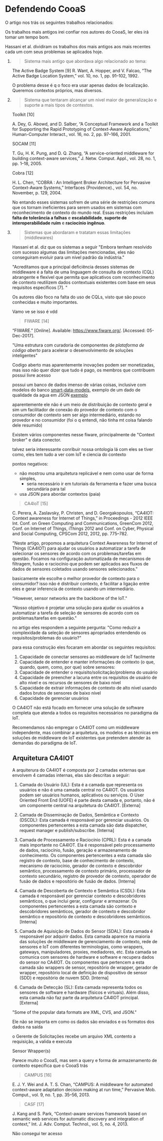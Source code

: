 # Defendendo CooaS

O artigo nos trás os seguintes trabalhos relacionados:

Os trabalhos mais antigos irei confiar nos autores do CooaS, ler eles irá tomar um tempo bom.

Hassani et al. dividiram os trabalhos dos mais antigos aos mais recentes cada um com seus problemas se aplicados hoje.

1. > Sistema mais antigo que abordava algo relacionado ao tema:

    The Active Badge System [9]
    R. Want, A. Hopper, and V. Falcao, “The Active Badge Location
    System,” vol. 10, no. 1, pp. 91–102, 1992.

    O problema desse é q o foco era usar apenas dados de localização.
    Queremos contextos próprios, mas diversos.

2. > Sistema que tentaram alcançar um nível maior de generalização e suporte a mais tipos de contextos.

    Toolkit [10]

    A. Dey, G. Abowd, and D. Salber, “A Conceptual Framework and a
    Toolkit for Supporting the Rapid Prototyping of Context-Aware
    Applications,” Human-Computer Interact., vol. 16, no. 2, pp. 97–166,
    2001.

    SOCAM [11]

    T. Gu, H. K. Pung, and D. Q. Zhang, “A service-oriented middleware
    for building context-aware services,” J. Netw. Comput. Appl., vol. 28,
    no. 1, pp. 1–18, 2005.

    Cobra [12]

    H. L. Chen, “COBRA : An Intelligent Broker Architecture for
    Pervasive Context-Aware Systems,” Interfaces (Providence)., vol. 54,
    no. November, p. 129, 2004.

    No entando esses sistemas sofrem de uma série de restrições comuns que os tornam ineficientes para serem usados ​​em sistemas com reconhecimento de contexto do mundo real. Essas restrições incluíam **falta de tolerância a falhas** e **escalabilidade**, **suporte de interoperabilidade ruim** e **raciocínio ingênuo**.

3. > Sistemas que abordaram e tratatam  essas limitações (middlewares)

    Hassani et al. diz que os sistemas a seguir "Embora tenham resolvido com sucesso algumas das limitações mencionadas, eles não conseguiram evoluir para um nível padrão da indústria."

    "Acreditamos que a principal deficiência desses sistemas de middleware é a falta de uma linguagem de consulta de contexto (CQL) abrangente e flexível que permita que aplicativos com reconhecimento de contexto reutilizem dados contextuais existentes com base em seus requisitos específicos [7]. "

    Os autores dão foco na falta do uso de CQLs, visto que são pouco conhecidas e muito importantes.

    Vamo ve se isso é vdd

    > FIWARE [14]

    “FIWARE.” [Online]. Available: https://www.fiware.org/. [Accessed: 05-Dec-2017].

    "Uma estrutura com curadoria de componentes de *plataforma de código aberto* para acelerar o desenvolvimento de soluções inteligentes"

    Codigo aberto mas aparentemente inovações podem ser monetizadas, mas isso não quer dizer que tudo é pago, os membros que contribuem possui livre acesso

    possui um banco de dados imenso de várias coisas, inclusive com modelos do banco [smart-data-models](https://www.fiware.org/smart-data-models/), exemplo de um dado de qualidade da agua em JSON [exemplo](https://smart-data-models.github.io/dataModel.WaterQuality/WaterQualityObserved/examples/example.json)

    aparentemente ele não é um meio de distribuição de contexto geral e sim um facilitador de conexão do provedor de contexto com o consumidor de contexto sem ser algo intermediário, estando no provedor e no consumidor (foi o q entendi, não tinha mt coisa falando dele resumido)

    Existem vários componentes nesse fiware, principalmente de "Context broker" e data conector.

    talvez seria interessante conribuir nossa ontologia lá com eles se tiver como, eles tem tudo a ver com IoT e ciencia do contexto

    pontos negativos:
    - não mostrou uma arquitetura replicável e nem como usar de forma simples,
      - seria necessário ir em tutoriais da ferramenta e fazer uma busca secundária para tal
    - usa JSON para abordar contextos (paia)

    > CA4IoT [15]

    C. Perera, A. Zaslavsky, P. Christen, and D. Georgakopoulos, “CA4IOT: Context awareness for Internet of Things,” in Proceedings - 2012 IEEE Int. Conf. on Green Computing and Communications, GreenCom 2012, Conf. on Internet of Things, iThings 2012 and Conf. on Cyber, Physical and Social Computing, CPSCom 2012, 2012, pp. 775–782.

    "Neste artigo, propomos a arquitetura Context Awareness for Internet of Things (CA4IOT) para ajudar os usuários a automatizar a tarefa de selecionar os sensores de acordo com os problemas/tarefas em questão. Focamos na configuração automatizada de mecanismos de filtragem, fusão e raciocínio que podem ser aplicados aos fluxos de dados de sensores coletados usando sensores selecionados."

    basicamente ele escolhe o melhor provedor de contexto para o consumidor? isso não é distribuir contexto, é facilitar a ligação entre eles e gerar inferencia de contexto usando um intermediário.

    "However, sensor networks are the backbone of the IoT."

    "Nosso objetivo é projetar uma solução para ajudar os usuários a automatizar a tarefa de seleção de sensores de acordo com os problemas/tarefas em questão."

    no artigo eles respondem a seguinte pergunta: "Como reduzir a complexidade da seleção de sensores apropriados entendendo os requisitos/problemas do usuário?"

    para essa construção eles focaram em abordar os seguintes requisitos:

    1. Capacidade de conectar sensores ao middleware de IoT facilmente
    2. Capacidade de entender e manter informações de contexto (o que, quando, quem, como, por que) sobre sensores:
    3. Capacidade de entender o requisito/solicitação/problema do usuário
    4. Capacidade de preencher a lacuna entre os requisitos de usuário de alto nível e os recursos de sensores de baixo nível
    5. Capacidade de extrair informações de contexto de alto nível usando dados brutos de sensores de baixo nível
    6. Capacidade de gerenciar usuários

    O CA4IOT não está focado em fornecer uma solução de software completa que atenda a todos os requisitos necessários no paradigma da IoT.

    Recomendamos não empregar o CA4IOT como um middleware independente, mas combinar a arquitetura, os modelos e as técnicas em soluções de middleware de IoT existentes que pretendem atender às demandas do paradigma de IoT.

   ## Arquitetura CA4IOT

    A arquiterura do CA4IOT é composta por 2 camadas externas que envolvem 4 camadas internas, elas são descritas a seguir:

    1. Camada do Usuário (UL): Esta é a camada que representa os usuários e não é uma camada central no CA4IOT. Os usuários podem ser usuários humanos, aplicativos ou serviços. O User Oriented Front End (UOFE) é parte desta camada e, portanto, não é um componente central na arquitetura do CA4IOT. [Externa]

    2. Camada de Disseminação de Dados, Semântica e Contexto (DSCDL): Esta camada é responsável por gerenciar usuários. Os componentes pertencentes a esta camada são data dispatcher, request manager e publish/subscribe. [Interna]

    3. Camada de Processamento e Raciocínio (CPRL): Esta é a camada mais importante no CA4IOT. Ela é responsável pelo processamento de dados, raciocínio, fusão, geração e armazenamento de conhecimento. Os componentes pertencentes a esta camada são registro de contexto, base de conhecimento de contexto, mecanismo de raciocínio, gerador de contexto e descobridor semântico, processamento de contexto primário, processador de contexto secundário, registro de provedor de contexto, operador de fusão de dados e repositório de fusão de dados. [Interna]

    4. Camada de Descoberta de Contexto e Semântica (CSDL): Esta camada é responsável por gerenciar contexto e descobridores semânticos, o que inclui gerar, configurar e armazenar. Os componentes pertencentes a esta camada são contexto e descobridores semânticos, gerador de contexto e descobridor semântico e repositório de contexto e descobridores semânticos. [Interna]

    5. Camada de Aquisição de Dados do Sensor (SDAL): Esta camada é responsável por adquirir dados. Esta camada aparece na maioria das soluções de middleware de gerenciamento de contexto, rede de sensores e IoT com diferentes terminologias, como wrappers, gateways, manipuladores, proxies, mediadores, etc. Esta camada se comunica com sensores de hardware e software e recupera dados do sensor no CA4IOT. Os componentes que pertencem a esta camada são wrappers de sensor, repositório de wrapper, gerador de wrapper, repositório local de definição de dispositivo de sensor (SDD) e repositório de nuvem SDD. [Interna]

    6. Camada de Detecção (SL): Esta camada representa todos os sensores de software e hardware (físicos e virtuais). Além disso, esta camada não faz parte da arquitetura CA4IOT principal. [Externa]

    "Some of the popular data formats are XML, CVS, and JSON."

    Ele não se importa em como os dados são enviados e os formatos dos dados na saída

    o Gerente de Solicitações recebe um arquivo XML contento a requisição, a valida e executa

    Sensor Wrapper(s)

    Parece muito o CooaS, mas sem a query e forma de armazenamento de contexto específica que o CooaS trás

    > CAMPUS [16]

    E. J. Y. Wei and A. T. S. Chan, “CAMPUS: A middleware for automated context-aware adaptation decision making at run time,” Pervasive Mob. Comput., vol. 9, no. 1, pp. 35–56, 2013.

    > CASF [17]

    J. Kang and S. Park, “Context-aware services framework based on semantic web services for automatic discovery and integration of context,” Int. J. Adv. Comput. Technol., vol. 5, no. 4, 2013.

    Não consegui ter acesso
